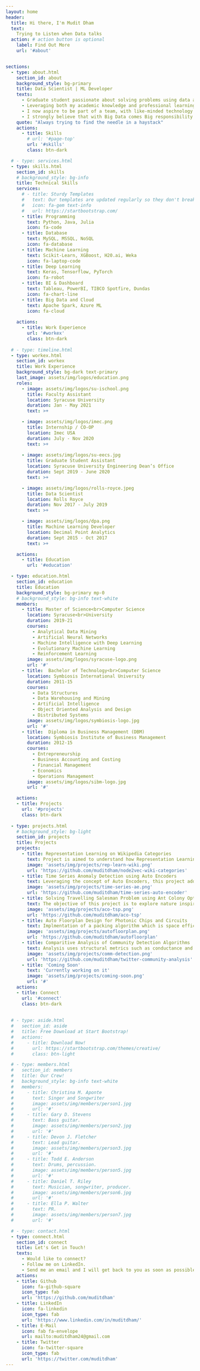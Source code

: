 ```yaml
---
layout: home
header:
  title: Hi there, I'm Mudit Dham
  text: 
    Trying to Listen when Data talks
  action: # action button is optional
    label: Find Out More
    url: '#about'


sections:
  - type: about.html
    section_id: about
    background_style: bg-primary
    title: Data Scientist | ML Developer
    texts: 
      - Graduate student passionate about solving problems using data and trying to draw actionable insights that help businesses make key decisions and create impact. 
      - Leveraging both my academic knowledge and professional learnings, I am able to efficiently build and evaluate Machine Learning and Deep Learning models. 
      - I now aspire to be part of a team, with like-minded technology enthusiasts and data science practitioners striving to take on challenges of this rapidly evolving domain of Artificial Intelligence. 
      - I strongly believe that with Big Data comes Big responsibility and it has the power to make world a better place.
    quote: "Always trying to find the needle in a haystack"
    actions:
      - title: Skills
        # url: '#page-top'
        url: '#skills'
        class: btn-dark

  # - type: services.html
  - type: skills.html
    section_id: skills
    # background_style: bg-info
    title: Technical Skills
    services:
      # - title: Sturdy Templates
      #   text: Our templates are updated regularly so they don't break.
      #   icon: fa-gem text-info
      #   url: https://startbootstrap.com/
      - title: Programming 
        text: Python, Java, Julia
        icon: fa-code
      - title: Database
        text: MySQL, MSSQL, NoSQL
        icon: fa-database
      - title: Machine Learning
        text: Scikit-Learn, XGBoost, H20.ai, Weka
        icon: fa-laptop-code
      - title: Deep Learning
        text: Keras, Tensorflow, PyTorch
        icon: fa-robot
      - title: BI & Dashboard
        text: Tableau, PowerBI, TIBCO Spotfire, Dundas
        icon: fa-chart-line
      - title: Big Data and Cloud
        text: Apache Spark, Azure ML
        icon: fa-cloud
    
    actions:
      - title: Work Experience
        url: '#workex'
        class: btn-dark
        
  # - type: timeline.html
  - type: workex.html
    section_id: workex
    title: Work Experience
    background_style: bg-dark text-primary
    last_image: assets/img/logos/education.png
    roles:
      - image: assets/img/logos/su-ischool.png
        title: Faculty Assistant
        location: Syracuse University
        duration: Jan - May 2021
        text: >+ 

      - image: assets/img/logos/imec.png
        title: Internship / CO-OP
        location: Imec USA
        duration: July - Nov 2020
        text: >+
          
      - image: assets/img/logos/su-eecs.jpg
        title: Graduate Student Assistant
        location: Syracuse University Engineering Dean’s Office
        duration: Sept 2019 - June 2020
        text: >+

      - image: assets/img/logos/rolls-royce.jpeg
        title: Data Scientist
        location: Rolls Royce
        duration: Nov 2017 - July 2019
        text: >+

      - image: assets/img/logos/dpa.png
        title: Machine Learning Developer
        location: Decimal Point Analytics
        duration: Sept 2015 - Oct 2017
        text: >+  

    actions:
      - title: Education
        url: '#education'

  - type: education.html
    section_id: education
    title: Education
    background_style: bg-primary mp-0
    # background_style: bg-info text-white
    members:
      - title: Master of Science<br>Computer Science
        location: Syracuse<br>University
        duration: 2019-21
        courses: 
          - Analytical Data Mining
          - Artificial Neural Networks
          - Machine Intelligence with Deep Learning
          - Evolutionary Machine Learning
          - Reinforcement Learning
        image: assets/img/logos/syracuse-logo.png
        url: '#'
      - title:  Bachelor of Technology<br>Computer Science
        location: Symbiosis International University
        duration: 2011-15
        courses: 
          - Data Structures
          - Data Warehousing and Mining
          - Artificial Intelligence
          - Object Oriented Analysis and Design
          - Distributed Systems
        image: assets/img/logos/symbiosis-logo.jpg
        url: '#'
      - title:  Diploma in Business Management (DBM)
        location: Symbiosis Institute of Business Management
        duration: 2012-15
        courses: 
          - Entrepreneurship
          - Business Accounting and Costing
          - Financial Management
          - Economics
          - Operations Management
        image: assets/img/logos/sibm-logo.jpg
        url: '#'

    actions:
    - title: Projects
      url: '#projects'
      class: btn-dark
     
  - type: projects.html
    # background_style: bg-light
    section_id: projects
    title: Projects
    projects:
      - title: Representation Learning on Wikipedia Categories
        text: Project is aimed to understand how Representation Learning works and how it can be applied successfully to networks with an objective to obtain a low dimensional representation of a network while maintaining it's structure
        image: 'assets/img/projects/rep-learn-wiki.png'
        url: 'https://github.com/muditdham/node2vec-wiki-categories'
      - title: Time Series Anomaly Detection using Auto Encoders
        text: Leveraging the concept of Auto Encoders, this project addresses the question of how Anomaly Detection can be performed on data which is temportal in nature (time series)
        image: 'assets/img/projects/time-series-ae.png'
        url: 'https://github.com/muditdham/time-series-auto-encoder'
      - title: Solving Travelling Salesman Problem using Ant Colony Optimization
        text: The objective of this project is to explore nature inspired Ant Colony Optimization algorithm and apply it to solve the classic Travelling Salesman Problem
        image: 'assets/img/projects/aco-tsp.png'
        url: 'https://github.com/muditdham/aco-tsp'
      - title: Auto Floorplan Design for Photonic Chips and Circuits
        text: Implmentation of a packing algorithm which is space efficient while placing various circuit components together inaccordance to certain user defined constraints. 
        image: 'assets/img/projects/autofloorplan.png'
        url: 'https://github.com/muditdham/autofloorplan'
      - title: Comparitive Analysis of Community Detection Algorithms
        text: Analysis uses structural metrics such as conductance and modularity along with ground truth to analyze the quality of the communities discovered by various community detection algorithms
        image: 'assets/img/projects/comm-detection.png'
        url: 'https://github.com/muditdham/twitter-community-analysis'
      - title: 'Coming Soon'
        text: 'Currently working on it'
        image: 'assets/img/projects/coming-soon.png'
        url: '#'
    actions:
    - title: Connect
      url: '#connect'
      class: btn-dark
      
      
  # - type: aside.html
  #   section_id: aside
  #   title: Free Download at Start Bootstrap!
  #   actions:
  #     - title: Download Now!
  #       url: https://startbootstrap.com/themes/creative/
  #       class: btn-light

  # - type: members.html
  #   section_id: members
  #   title: Our Crew!
  #   background_style: bg-info text-white
  #   members:
  #     - title: Christina M. Aponte
  #       text: Singer and Songwriter
  #       image: assets/img/members/person1.jpg
  #       url: '#'
  #     - title: Gary D. Stevens
  #       text: Bass guitar.
  #       image: assets/img/members/person2.jpg
  #       url: '#'
  #     - title: Devon J. Fletcher
  #       text: Lead guitar.
  #       image: assets/img/members/person3.jpg
  #       url: '#'
  #     - title: Todd E. Anderson
  #       text: Drums, percussion.
  #       image: assets/img/members/person5.jpg
  #       url: '#'
  #     - title: Daniel T. Riley
  #       text: Musician, songwriter, producer.
  #       image: assets/img/members/person6.jpg
  #       url: '#'
  #     - title: Ella P. Walter
  #       text: PR.
  #       image: assets/img/members/person7.jpg
  #       url: '#'

  # - type: contact.html
  - type: connect.html
    section_id: connect
    title: Let's Get in Touch!
    texts:
      - Would like to connect? 
      - Follow me on LinkedIn. 
      - Send me an email and I will get back to you as soon as possible!
    actions:
    - title: Github
      icon: fa-github-square
      icon_type: fab
      url: 'https://github.com/muditdham'
    - title: LinkedIn
      icon: fa-linkedin
      icon_type: fab
      url: 'https://www.linkedin.com/in/muditdham/'
    - title: E-Mail
      icon: fab fa-envelope
      url: mailto:muditdham24@gmail.com
    - title: Twitter
      icon: fa-twitter-square
      icon_type: fab
      url: 'https://twitter.com/muditdham'
---
```

